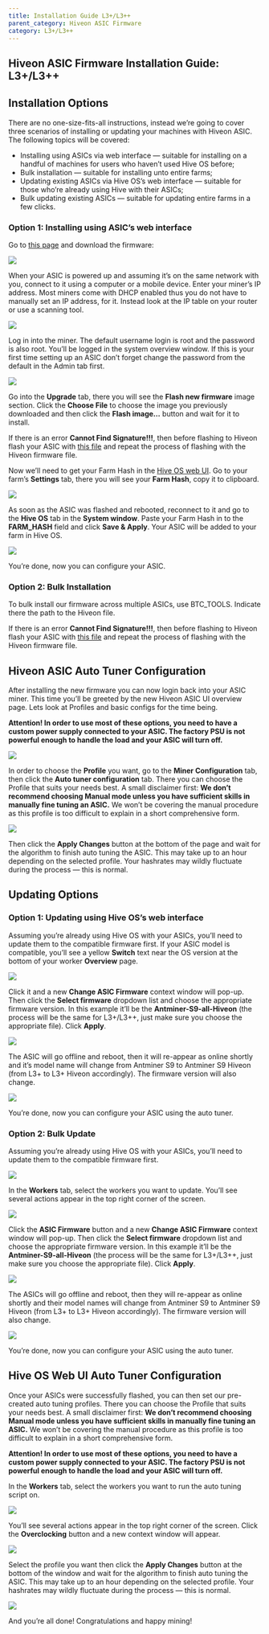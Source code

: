 ```yaml
---
title: Installation Guide L3+/L3++
parent_category: Hiveon ASIC Firmware
category: L3+/L3++
---
```


## Hiveon ASIC Firmware Installation Guide: L3+/L3++

## Installation Options
There are no one-size-fits-all instructions, instead we’re going to cover three scenarios of installing or updating your machines with Hiveon ASIC. The following topics will be covered:

- Installing using ASICs via web interface — suitable for installing on a handful of machines for users who haven’t used Hive OS before;
- Bulk installation — suitable for installing unto entire farms;
- Updating existing ASICs via Hive OS’s web interface — suitable for those who’re already using Hive with their ASICs;
- Bulk updating existing ASICs — suitable for updating entire farms in a few clicks.

### Option 1: Installing using ASIC’s web interface
Go to [this page](https://hiveos.farm/asic/) and download the firmware:

<img
  src="https://github.com/minershive/hiveon-kb/raw/master/images\L3+\Screenshot_38.png?sanitize=true" data-canonical-src="https://github.com/minershive/hiveon-kb/raw/master/images\L3+\Screenshot_38.png"
  />

When your ASIC is powered up and assuming it’s on the same network with you, connect to it using a computer or a mobile device. Enter your miner’s IP address. Most miners come with DHCP enabled thus you do not have to manually set an IP address, for it. Instead look at the IP table on your router or use a scanning tool.

<img
  src="https://github.com/minershive/hiveon-kb/raw/master/images\L3+\pasha3.png?sanitize=true" data-canonical-src="https://github.com/minershive/hiveon-kb/raw/master/images\L3+\pasha3.png"
  />

Log in into the miner. The default username login is root and the password is also root. You’ll be logged in the system overview window. If this is your first time setting up an ASIC don’t forget change the password from the default in the Admin tab first.

<img src="https://miro.medium.com/max/1594/0*CPGII9JKr1qVvZOL">

Go into the **Upgrade** tab, there you will see the **Flash new firmware** image section. Click the **Choose File** to choose the image you previously downloaded and then click the **Flash image…** button and wait for it to install.

If there is an error **Cannot Find Signature!!!**, then before flashing to Hiveon flash your ASIC with [this file](http://download.hiveos.farm/asic/L3%2B/tools/remsig_L3_for_hiveon.tar.gz)
and repeat the process of flashing with the Hiveon firmware file.

Now we’ll need to get your Farm Hash in the <a href="https://the.hiveos.farm/">Hive OS web UI</a>. Go to your farm’s **Settings** tab, there you will see your **Farm Hash**, copy it to clipboard.

<img
  src="https://github.com/minershive/hiveon-kb/raw/master/images\L3+\pasha1.png?sanitize=true" data-canonical-src="https://github.com/minershive/hiveon-kb/raw/master/images\L3+\pasha1.png"
  />

As soon as the ASIC was flashed and rebooted, reconnect to it and go to the **Hive OS** tab in the **System window**. Paste your Farm Hash in to the **FARM_HASH** field and click **Save & Apply**. Your ASIC will be added to your farm in Hive OS.

<img
  src="https://github.com/minershive/hiveon-kb/raw/master/images\L3+\pasha2.png?sanitize=true" data-canonical-src="https://github.com/minershive/hiveon-kb/raw/master/images\L3+\pasha2.png"
  />

You’re done, now you can configure your ASIC.

### Option 2: Bulk Installation
To bulk install our firmware across multiple ASICs, use BTC_TOOLS. Indicate there the path to the Hiveon file.

If there is an error **Cannot Find Signature!!!**, then before flashing to Hiveon flash your ASIC with [this file](http://download.hiveos.farm/asic/L3%2B/tools/remsig_L3_for_hiveon.tar.gz)
and repeat the process of flashing with the Hiveon firmware file.

## Hiveon ASIC Auto Tuner Configuration
After installing the new firmware you can now login back into your ASIC miner. This time you’ll be greeted by the new Hiveon ASIC UI overview page. Lets look at Profiles and basic configs for the time being.

**Attention! In order to use most of these options, you need to have a custom power supply connected to your ASIC. The factory PSU is not powerful enough to handle the load and your ASIC will turn off.**

<img src="https://miro.medium.com/max/1598/0*p_4TaOOpSKRnJPP9">

In order to choose the **Profile** you want, go to the **Miner Configuration** tab, then click the **Auto tuner configuration** tab. There you can choose the Profile that suits your needs best. A small disclaimer first: **We don’t recommend choosing Manual mode unless you have sufficient skills in manually fine tuning an ASIC.** We won’t be covering the manual procedure as this profile is too difficult to explain in a short comprehensive form.

<img src="https://miro.medium.com/max/1589/0*pNPYfVdlrcuFH7fg">

Then click the **Apply Changes** button at the bottom of the page and wait for the algorithm to finish auto tuning the ASIC. This may take up to an hour depending on the selected profile. Your hashrates may wildly fluctuate during the process — this is normal.

## Updating Options

### Option 1: Updating using Hive OS’s web interface
Assuming you’re already using Hive OS with your ASICs, you’ll need to update them to the compatible firmware first. If your ASIC model is compatible, you’ll see a yellow **Switch** text near the OS version at the bottom of your worker **Overview** page.

<img src="https://miro.medium.com/max/429/0*SY96QIG33Br2aa8_">

Click it and a new **Change ASIC Firmware** context window will pop-up. Then click the **Select firmware** dropdown list and choose the appropriate firmware version. In this example it’ll be the **Antminer-S9-all-Hiveon** (the process will be the same for L3+/L3++, just make sure you choose the appropriate file). Click **Apply**.

<img src="https://miro.medium.com/max/1260/0*ssmeT6INSpHJgLKg">

The ASIC will go offline and reboot, then it will re-appear as online shortly and it’s model name will change from Antminer S9 to Antminer S9 Hiveon (from L3+ to L3+ Hiveon accordingly). The firmware version will also change.

<img src="https://miro.medium.com/max/1581/0*lp4ZUANA-e0btQfk">

You’re done, now you can configure your ASIC using the auto tuner.

### Option 2: Bulk Update
Assuming you’re already using Hive OS with your ASICs, you’ll need to update them to the compatible firmware first.

<img src="https://miro.medium.com/max/1590/0*6FpiMVYCUCghtbC1">

In the **Workers** tab, select the workers you want to update. You’ll see several actions appear in the top right corner of the screen.

<img src="https://miro.medium.com/max/911/0*KkPY3QOPvbUkbrpd">

Click the **ASIC Firmware** button and a new **Change ASIC Firmware** context window will pop-up. Then click the **Select firmware** dropdown list and choose the appropriate firmware version. In this example it’ll be the **Antminer-S9-all-Hiveon** (the process will be the same for L3+/L3++, just make sure you choose the appropriate file). Click **Apply**.

<img src="https://miro.medium.com/max/1260/0*AWw3uCKwWV_jvxNB">

The ASICs will go offline and reboot, then they will re-appear as online shortly and their model names will change from Antminer S9 to Antminer S9 Hiveon (from L3+ to L3+ Hiveon accordingly). The firmware version will also change.

<img src="https://miro.medium.com/max/1581/0*869YrhWn8EAKGOhz">

You’re done, now you can configure your ASIC using the auto tuner.

## Hive OS Web UI Auto Tuner Configuration
Once your ASICs were successfully flashed, you can then set our pre-created auto tuning profiles. There you can choose the Profile that suits your needs best. A small disclaimer first: **We don’t recommend choosing Manual mode unless you have sufficient skills in manually fine tuning an ASIC.** We won’t be covering the manual procedure as this profile is too difficult to explain in a short comprehensive form.

**Attention! In order to use most of these options, you need to have a custom power supply connected to your ASIC. The factory PSU is not powerful enough to handle the load and your ASIC will turn off.**

In the **Workers** tab, select the workers you want to run the auto tuning script on.

<img src="https://miro.medium.com/max/1590/0*VaoCeqoiLP3rbK8k">

You’ll see several actions appear in the top right corner of the screen. Click the **Overclocking** button and a new context window will appear.

<img src="https://miro.medium.com/max/959/0*OGNBrUL3NWFR-CVn">

Select the profile you want then click the **Apply Changes** button at the bottom of the window and wait for the algorithm to finish auto tuning the ASIC. This may take up to an hour depending on the selected profile. Your hashrates may wildly fluctuate during the process — this is normal.

<img src="https://miro.medium.com/max/560/0*RYEhl5muvMs9S8su">

And you’re all done! Congratulations and happy mining!

